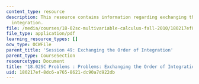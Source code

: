 ```yaml
---
content_type: resource
description: This resource contains information regarding exchanging the order of
  integration.
file: /media/courses/18-02sc-multivariable-calculus-fall-2010/180217ef8dc6a7658621dc90a7d922db_MIT18_02SC_pb_49_quest.pdf
file_type: application/pdf
learning_resource_types: []
ocw_type: OCWFile
parent_title: 'Session 49: Exchanging the Order of Integration'
parent_type: CourseSection
resourcetype: Document
title: '18.02SC Problems : Problems: Exchanging the Order of Integration'
uid: 180217ef-8dc6-a765-8621-dc90a7d922db
---
```

